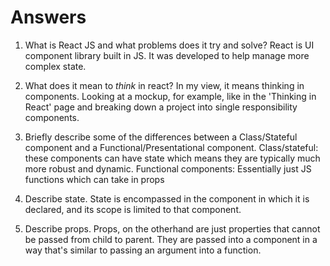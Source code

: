 # Answers

1.  What is React JS and what problems does it try and solve?
React is UI component library built in JS. It was developed to help manage more complex state.

1.  What does it mean to _think_ in react?
In my view, it means thinking in components. Looking at a mockup, for example, like in the 'Thinking in React' page and breaking down a project into single responsibility components.


1.  Briefly describe some of the differences between a Class/Stateful component and a Functional/Presentational component.
Class/stateful: these components can have state which means they are typically much more robust and dynamic.
Functional components: Essentially just JS functions which can take in props

1.  Describe state.
State is encompassed in the component in which it is declared, and its scope is limited to that component.
1.  Describe props.
Props, on the otherhand are just properties that cannot be passed from child to parent. They are passed into a component in a way that's similar to passing an argument into a function.